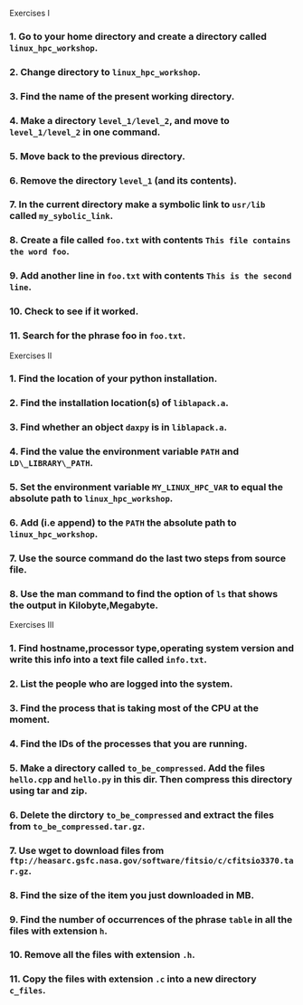 Exercises I

### 1. Go to your home directory and create a directory called `linux_hpc_workshop`.
### 2. Change directory to `linux_hpc_workshop`.
### 3. Find the name of the present working directory.
### 4. Make a directory `level_1/level_2`, and move to `level_1/level_2` in one command.
### 5. Move back to the previous directory.
### 6. Remove the directory `level_1` (and its contents).
### 7. In the current directory make a symbolic link to `usr/lib` called `my_sybolic_link`.
### 8. Create a file called `foo.txt` with contents `This file contains the word foo`.
### 9. Add another line in `foo.txt` with contents `This is the second line`.
### 10. Check to see if it worked.
### 11. Search for the phrase foo in `foo.txt`.


Exercises II

### 1. Find the location of your python installation.
### 2. Find the installation location(s) of `liblapack.a`.
### 3. Find whether an object `daxpy` is in `liblapack.a`.
### 4. Find the value the environment variable `PATH` and `LD\_LIBRARY\_PATH`.
### 5. Set the environment variable `MY_LINUX_HPC_VAR` to equal the absolute path to `linux_hpc_workshop`.
### 6. Add (i.e append) to the `PATH` the absolute path to `linux_hpc_workshop`.
### 7. Use the source command do the last two steps from source file.
### 8. Use the man command to find the option of `ls` that shows the output in Kilobyte,Megabyte.


Exercises III

### 1. Find hostname,processor type,operating system version and write this info into a text file called `info.txt`.
### 2. List the people who are logged into the system.
### 3. Find the process that is taking most of the CPU at the moment.
### 4. Find the IDs of the processes that you are running.
### 5. Make a directory called `to_be_compressed`. Add the files `hello.cpp` and `hello.py` in this dir. Then compress this directory using tar and zip.
### 6. Delete the dirctory `to_be_compressed` and extract the files from `to_be_compressed.tar.gz`.
### 7. Use wget to download  files from `ftp://heasarc.gsfc.nasa.gov/software/fitsio/c/cfitsio3370.tar.gz`.
### 8. Find the size of the item you just downloaded in MB.
### 9. Find the number of occurrences of the phrase `table` in all the files with extension `h`.
### 10. Remove all the files with extension `.h`.
### 11. Copy the files with extension `.c` into a new directory `c_files`.
